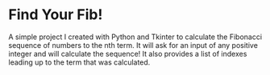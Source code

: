 # Find Your Fib!
A simple project I created with Python and Tkinter to calculate the Fibonacci sequence of numbers to the nth term.
It will ask for an input of any positive integer and will calculate the sequence! It also provides a list of indexes leading up to the term that was calculated.

